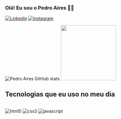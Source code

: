 
### Olá! Eu sou o Pedro Aires 🧔🏻

[![Linkedin](https://img.shields.io/badge/LinkedIn-0077B5?style=for-the-badge&logo=linkedin&logoColor=white)](https://www.linkedin.com/in/pedro-aires-8b70a1265/) [![Instagram](https://img.shields.io/badge/Instagram-E4405F?style=for-the-badge&logo=instagram&logoColor=white)](https://instagram.com/___.aires/)

![Pedro Aires GitHub stats](https://github-readme-stats.vercel.app/api?username=PedroAiires&show_icons=true&theme=merko)   <img height="180em" src="https://github-readme-stats.vercel.app/api/top-langs/?username=JoaoIto&layout=compact&langs_count=7&theme=midnight-purple"/>

## Tecnologias que eu uso no meu dia

<div style="display: inline_block"><br/>
    <img aling="center" alt="html5"  src="https://img.shields.io/badge/HTML5-E34F26?style=for-the-badge&logo=html5&logoColor=white" />
    <img aling="center" alt="css3"  src="https://img.shields.io/badge/CSS3-1572B6?style=for-the-badge&logo=css3&logoColor=white" />
    <img aling="center" alt="javascript"  src="https://img.shields.io/badge/JavaScript-323330?style=for-the-badge&logo=javascript&logoColor=F7DF1E" />
</div>
